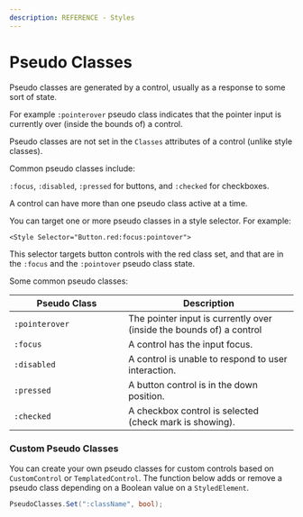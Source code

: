 ```yaml
---
description: REFERENCE - Styles
---
```


# Pseudo Classes

Pseudo classes are generated by a control, usually as a response to some sort of state.

For example `:pointerover` pseudo class indicates that the pointer input is currently over (inside the bounds of) a control. 

Pseudo classes are not set in the `Classes` attributes of a control (unlike style classes).

Common pseudo classes include:

`:focus`, `:disabled`, `:pressed` for buttons, and `:checked` for checkboxes.

A control can have more than one pseudo class active at a time.

You can target one or more pseudo classes in a style selector.  For example:

```
<Style Selector="Button.red:focus:pointover">
```

This selector targets button controls with the red class set, and that are in the `:focus` and the `:pointover` pseudo class state.

Some common pseudo classes:

<table><thead><tr><th width="187">Pseudo Class</th><th>Description</th></tr></thead><tbody><tr><td><code>:pointerover</code></td><td>The pointer input is currently over (inside the bounds of) a control</td></tr><tr><td><code>:focus</code></td><td>A control has the input focus.</td></tr><tr><td><code>:disabled</code></td><td>A control is unable to respond to user interaction.</td></tr><tr><td><code>:pressed</code></td><td>A button control is in the down position.</td></tr><tr><td><code>:checked</code></td><td>A checkbox control is selected (check mark is showing).</td></tr></tbody></table>

### Custom Pseudo Classes

You can create your own pseudo classes for custom controls based on `CustomControl` or `TemplatedControl`. The function below adds or remove a pseudo class depending on a Boolean value on a `StyledElement`.

```csharp
PseudoClasses.Set(":className", bool);
```
